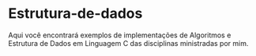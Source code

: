 # Estrutura-de-dados
Aqui você encontrará exemplos de implementações de Algoritmos e Estrutura de Dados em Linguagem C das disciplinas ministradas por mim.
